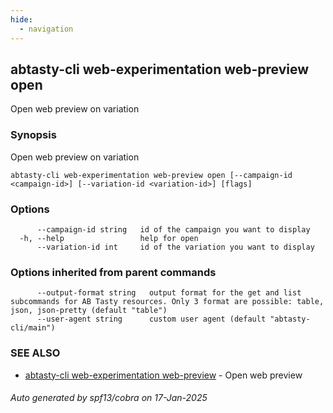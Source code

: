 ```yaml
---
hide:
  - navigation
---
```

## abtasty-cli web-experimentation web-preview open

Open web preview on variation

### Synopsis

Open web preview on variation

```
abtasty-cli web-experimentation web-preview open [--campaign-id <campaign-id>] [--variation-id <variation-id>] [flags]
```

### Options

```
      --campaign-id string   id of the campaign you want to display
  -h, --help                 help for open
      --variation-id int     id of the variation you want to display
```

### Options inherited from parent commands

```
      --output-format string   output format for the get and list subcommands for AB Tasty resources. Only 3 format are possible: table, json, json-pretty (default "table")
      --user-agent string      custom user agent (default "abtasty-cli/main")
```

### SEE ALSO

* [abtasty-cli web-experimentation web-preview](abtasty-cli_web-experimentation_web-preview.md)	 - Open web preview

###### Auto generated by spf13/cobra on 17-Jan-2025
